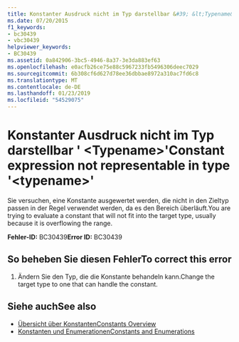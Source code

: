 ```yaml
---
title: Konstanter Ausdruck nicht im Typ darstellbar &#39; &lt;Typename&gt;&#39;
ms.date: 07/20/2015
f1_keywords:
- bc30439
- vbc30439
helpviewer_keywords:
- BC30439
ms.assetid: 0a842906-3bc5-4946-8a37-3e3da883ef63
ms.openlocfilehash: e0acfb26ce75e88c5967233fb5496306deec7029
ms.sourcegitcommit: 6b308cf6d627d78ee36dbbae8972a310ac7fd6c8
ms.translationtype: MT
ms.contentlocale: de-DE
ms.lasthandoff: 01/23/2019
ms.locfileid: "54529075"
---
```

# <a name="constant-expression-not-representable-in-type-39lttypenamegt39"></a><span data-ttu-id="cb720-102">Konstanter Ausdruck nicht im Typ darstellbar &#39; &lt;Typename&gt;&#39;</span><span class="sxs-lookup"><span data-stu-id="cb720-102">Constant expression not representable in type &#39;&lt;typename&gt;&#39;</span></span>
<span data-ttu-id="cb720-103">Sie versuchen, eine Konstante ausgewertet werden, die nicht in den Zieltyp passen in der Regel verwendet werden, da es den Bereich überläuft.</span><span class="sxs-lookup"><span data-stu-id="cb720-103">You are trying to evaluate a constant that will not fit into the target type, usually because it is overflowing the range.</span></span>  
  
 <span data-ttu-id="cb720-104">**Fehler-ID:** BC30439</span><span class="sxs-lookup"><span data-stu-id="cb720-104">**Error ID:** BC30439</span></span>  
  
## <a name="to-correct-this-error"></a><span data-ttu-id="cb720-105">So beheben Sie diesen Fehler</span><span class="sxs-lookup"><span data-stu-id="cb720-105">To correct this error</span></span>  
  
1.  <span data-ttu-id="cb720-106">Ändern Sie den Typ, die die Konstante behandeln kann.</span><span class="sxs-lookup"><span data-stu-id="cb720-106">Change the target type to one that can handle the constant.</span></span>  
  
## <a name="see-also"></a><span data-ttu-id="cb720-107">Siehe auch</span><span class="sxs-lookup"><span data-stu-id="cb720-107">See also</span></span>
- [<span data-ttu-id="cb720-108">Übersicht über Konstanten</span><span class="sxs-lookup"><span data-stu-id="cb720-108">Constants Overview</span></span>](../../../visual-basic/programming-guide/language-features/constants-enums/constants-overview.md)
- [<span data-ttu-id="cb720-109">Konstanten und Enumerationen</span><span class="sxs-lookup"><span data-stu-id="cb720-109">Constants and Enumerations</span></span>](../../../visual-basic/language-reference/constants-and-enumerations.md)
